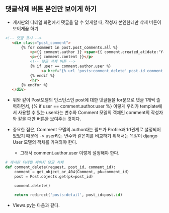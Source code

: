 ## 댓글삭제 버튼 본인만 보이게 하기
- 게시판의 디테일 화면에서 댓글을 달 수 있게할 때, 작성자 본인한테만 삭제 버튼이 보이게끔 하기

```html
<!-- 댓글 표시 -->
   <div class="post_comment">
       {% for comment in post.post_comments.all %}    
           <p>{{ comment.author }} <span>{{ comment.created_at|date:'Y-m-d H:i:s' }}</span></p>
           <p>{{ comment.content }}</p>
           <!-- 댓글 삭제 버튼 -->
           {% if user == comment.author.user %}
                <a href="{% url 'posts:comment_delete' post.id comment.id %}"><button id="comment_delete" type="submit" name="delete">삭제</button></a>
           {% endif %}
           <hr>
       {% endfor %}   
   </div>
```

- 위와 같이 Post모델의 인스턴스인 post에 대한 댓글들을 for문으로 댓글 1개씩 출력하면서, {% if user == comment.author.user %} 이렇게 우리가 template에서 사용할 수 있는 user라는 변수와
  Comment 모델의 객체인 comment의 작성자와 같을 때만 버튼을 보여주는 것이다.
  
- 중요한 점은, Comment 모델의 author라는 필드가 Profile과 1:1관계로 설정되어 있었기 때문에 -> user라는 변수와 같은지를 비교하기 위해서는 똑같이 django User 모델의 객체를 가져와야 한다.
  - 그래서 comment.author.user 이렇게 설정해야 한다.

```python
# 게시판 디테일 페이지 댓글 삭제
def comment_delete(request, post_id, comment_id):
    comment = get_object_or_404(Comment, pk=comment_id)
    post = Post.objects.get(pk=post_id)

    comment.delete()

    return redirect('posts:detail', post_id=post.id)
```

- Views.py는 다음과 같다.
